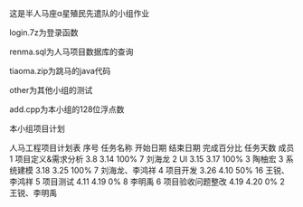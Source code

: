 这是半人马座α星殖民先遣队的小组作业

login.7z为登录函数

renma.sql为人马项目数据库的查询

tiaoma.zip为跳马的java代码

other为其他小组的测试

add.cpp为本小组的128位浮点数

本小组项目计划

人马工程项目计划表
序号	任务名称	        开始日期	结束日期	完成百分比	任务天数    成员
1	    项目定义&需求分析	 3.8	    3.14	   100%	        7       刘海龙
2	    UI	             3.15	     3.17	    100%	      3        陶柚宏
3	    系统建模	        3.18	    3.25	   100%	       7       刘海龙、李鸿祥
4	    项目开发	        3.26	    4.10 	   50%	      16       王锐、李鸿祥
5	    项目测试	        4.11	    4.19	   0%	        8        李明禹
6	    项目验收问题整改	 4.19	     4.20 	  0%	       2        王锐、李明禹
